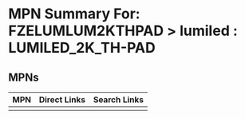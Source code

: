 



# MPN Summary For: FZELUMLUM2KTHPAD > lumiled : LUMILED_2K_TH-PAD

## MPNs
  

|MPN|Direct Links|Search Links|
| :--- | :--- | :--- |
||||
